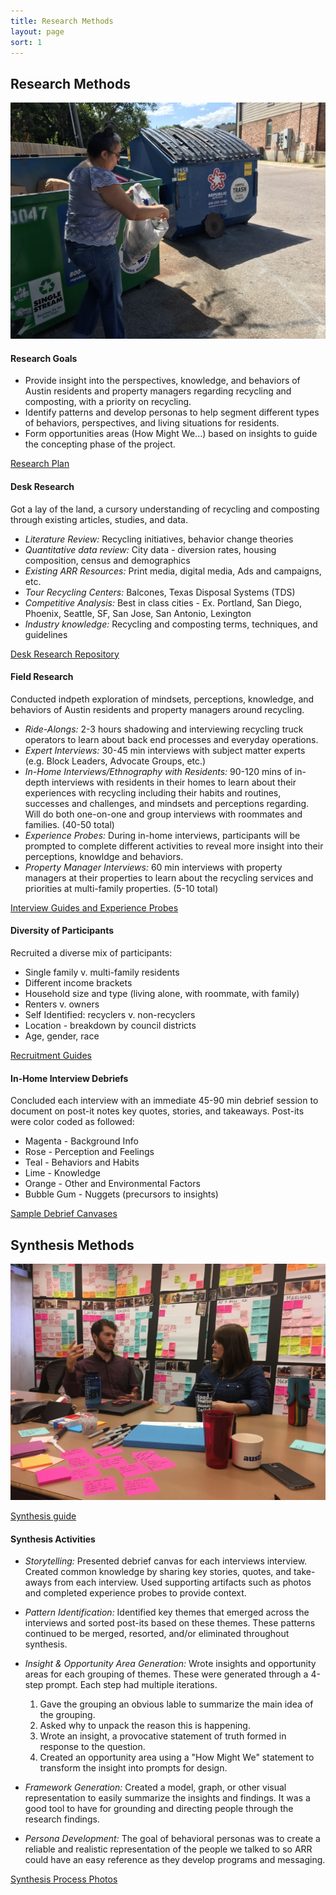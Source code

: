 ```yaml
---
title: Research Methods
layout: page
sort: 1
---
```


## Research Methods


![Image of Research](/resource-recovery/images/IMG_0459.JPG)

#### Research Goals

* Provide insight into the perspectives, knowledge, and behaviors of Austin residents and property managers regarding recycling and composting, with a priority on recycling.
* Identify patterns and develop personas to help segment different types of behaviors, perspectives, and living situations for residents.
* Form opportunities areas (How Might We...) based on insights to guide the concepting phase of the project.

[Research Plan](https://docs.google.com/document/d/1ypJoEpigzw7-MDAyV4l63VLty6Kezx7DlkYLeZYqImA/edit?usp=sharing)


#### Desk Research
Got a lay of the land, a cursory understanding of recycling and composting through existing articles, studies, and data.

* *Literature Review:* Recycling initiatives, behavior change theories
* *Quantitative data review:* City data - diversion rates, housing composition, census and demographics
* *Existing ARR Resources:* Print media, digital media, Ads and campaigns, etc.
* *Tour Recycling Centers:* Balcones, Texas Disposal Systems (TDS)
* *Competitive Analysis:* Best in class cities - Ex. Portland, San Diego, Phoenix, Seattle, SF, San Jose, San Antonio, Lexington
* *Industry knowledge:* Recycling and composting terms, techniques, and guidelines

[Desk Research Repository](https://airtable.com/shrG19VrtiCEQ0kPw)

#### Field Research
Conducted indpeth exploration of mindsets, perceptions, knowledge, and behaviors of Austin residents and property managers around recycling.

* *Ride-Alongs:* 2-3 hours shadowing and interviewing recycling truck operators to learn about back end processes and everyday operations.
* *Expert Interviews:* 30-45 min interviews with subject matter experts (e.g. Block Leaders, Advocate Groups, etc.)
* *In-Home Interviews/Ethnography with Residents:* 90-120 mins of in-depth interviews with residents in their homes to learn about their experiences with recycling including their habits and routines, successes and challenges, and mindsets and perceptions regarding. Will do both one-on-one and group interviews with roommates and families. (40-50 total)
* *Experience Probes:* During in-home interviews, participants will be prompted to complete different activities to reveal more insight into their perceptions, knowldge and behaviors.
* *Property Manager Interviews:* 60 min interviews with property managers at their properties to learn about the recycling services and priorities at multi-family properties. (5-10 total)

[Interview Guides and Experience Probes](https://drive.google.com/open?id=0B0ZCxe9t4WXDVVRtWnFwMkMwVms)

#### Diversity of Participants
Recruited a diverse mix of participants:

* Single family v. multi-family residents
* Different income brackets
* Household size and type (living alone, with roommate, with family)
* Renters v. owners
* Self Identified: recyclers v. non-recyclers
* Location - breakdown by council districts
* Age, gender, race

[Recruitment Guides](https://drive.google.com/open?id=0B0ZCxe9t4WXDUVEtWnJRNG1ldGc)

#### In-Home Interview Debriefs
Concluded each interview with an immediate 45-90 min debrief session to document on post-it notes key quotes, stories, and takeaways. Post-its were color coded as followed:

* Magenta - Background Info
* Rose - Perception and Feelings
* Teal - Behaviors and Habits
* Lime - Knowledge
* Orange - Other and Environmental Factors
* Bubble Gum - Nuggets (precursors to insights)

[Sample Debrief Canvases](https://drive.google.com/drive/folders/0B1h7yUJL74THSnRaQkdnSkk2QlE?usp=sharing)


## Synthesis Methods

![image of synthesis](/resource-recovery/images/memi_tom_synthesis.JPG)

[Synthesis guide](https://drive.google.com/drive/folders/0B0ZCxe9t4WXDTGRCOHRrNjNuZ2s?usp=sharing)

#### Synthesis Activities

* *Storytelling:* Presented debrief canvas for each interviews interview. Created common knowledge by sharing key stories, quotes, and take-aways from each interview. Used supporting artifacts such as photos and completed experience probes to provide context.
* *Pattern Identification:* Identified key themes that emerged across the interviews and sorted post-its based on these themes. These patterns continued to be merged, resorted, and/or eliminated throughout synthesis.
* *Insight & Opportunity Area Generation:* Wrote insights and opportunity areas for each grouping of themes. These were generated through a 4-step prompt. Each step had multiple iterations.

   1. Gave the grouping an obvious lable to summarize the main idea of the grouping.
   2. Asked why to unpack the reason this is happening.
   3. Wrote an insight, a provocative statement of truth formed in response to the question.
   4. Created an opportunity area using a "How Might We" statement to transform the insight into prompts for design.

* *Framework Generation:* Created a model, graph, or other visual representation to easily summarize the insights and findings. It was a good tool to have for grounding and directing people through the research findings.
* *Persona Development:* The goal of behavioral personas was to create a reliable and realistic representation of the people we talked to so ARR could have an easy reference as they develop programs and messaging.

[Synthesis Process Photos](https://drive.google.com/open?id=0B0ZCxe9t4WXDSmhoUUdUdlQ3S1k)
